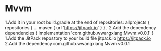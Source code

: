 # Mvvm
1.Add it in your root build.gradle at the end of repositories:
	allprojects {
		repositories {
			...
			maven { url 'https://jitpack.io' }
		}
	}
2.Add the dependency
	dependencies {
	   implementation 'com.github.wwangxiang:Mvvm:v0.0.1'
	}
1.Add the JitPack repository to your build file
  <repositories>
		<repository>
		    <id>jitpack.io</id>
		    <url>https://jitpack.io</url>
	</repository>
2.Add the dependency
	</repositories>
  	<dependency>
	    <groupId>com.github.wwangxiang</groupId>
	    <artifactId>Mvvm</artifactId>
	  <version>v0.0.1</version>
	</dependency>
